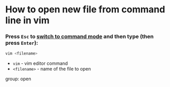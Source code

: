 # How to open new file from command line in vim

### Press `Esc` to [switch to command mode](/vim/how-to-switch-to-command-mode) and then type (then press `Enter`):

```bash
vim <filename>
```

- ``vim`` - vim editor command
- `<filename>` - name of the file to open

group: open


